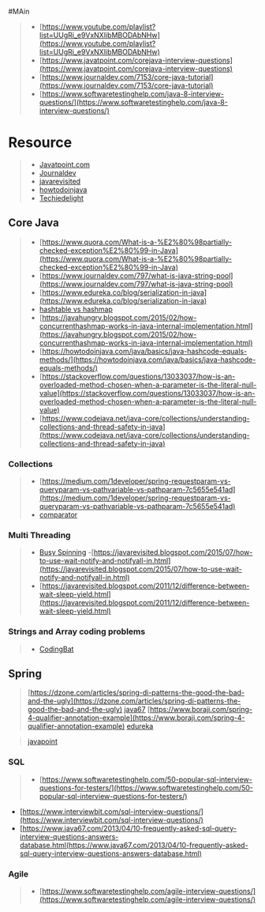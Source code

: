 #MAin
> - [https://www.youtube.com/playlist?list=UUgRi_e9VxNXIibMBODAbNHw](https://www.youtube.com/playlist?list=UUgRi_e9VxNXIibMBODAbNHw)
> - [https://www.javatpoint.com/corejava-interview-questions](https://www.javatpoint.com/corejava-interview-questions)
> - [https://www.journaldev.com/7153/core-java-tutorial](https://www.journaldev.com/7153/core-java-tutorial)
> - [https://www.softwaretestinghelp.com/java-8-interview-questions/](https://www.softwaretestinghelp.com/java-8-interview-questions/)

# Resource
> - [Javatpoint.com](javatpoint.com)
> - [Journaldev](https://www.journaldev.com)
> - [javarevisited](https://javarevisited.blogspot.com/)
> - [howtodoinjava](https://howtodoinjava.com/)
> - [Techiedelight](https://www.techiedelight.com/)


## Core Java
> - [https://www.quora.com/What-is-a-%E2%80%98partially-checked-exception%E2%80%99-in-Java](https://www.quora.com/What-is-a-%E2%80%98partially-checked-exception%E2%80%99-in-Java)
> - [https://www.journaldev.com/797/what-is-java-string-pool](https://www.journaldev.com/797/what-is-java-string-pool)
> - [https://www.edureka.co/blog/serialization-in-java](https://www.edureka.co/blog/serialization-in-java)
> - [hashtable vs hashmap](https://j2eereference.com/difference-between-hashmap-and-hashtable/)
> - [https://javahungry.blogspot.com/2015/02/how-concurrenthashmap-works-in-java-internal-implementation.html](https://javahungry.blogspot.com/2015/02/how-concurrenthashmap-works-in-java-internal-implementation.html)
> - [https://howtodoinjava.com/java/basics/java-hashcode-equals-methods/](https://howtodoinjava.com/java/basics/java-hashcode-equals-methods/)
> - [https://stackoverflow.com/questions/13033037/how-is-an-overloaded-method-chosen-when-a-parameter-is-the-literal-null-value](https://stackoverflow.com/questions/13033037/how-is-an-overloaded-method-chosen-when-a-parameter-is-the-literal-null-value)
> - [https://www.codejava.net/java-core/collections/understanding-collections-and-thread-safety-in-java](https://www.codejava.net/java-core/collections/understanding-collections-and-thread-safety-in-java)
### Collections
> - [https://medium.com/1developer/spring-requestparam-vs-queryparam-vs-pathvariable-vs-pathparam-7c5655e541ad](https://medium.com/1developer/spring-requestparam-vs-queryparam-vs-pathvariable-vs-pathparam-7c5655e541ad)
> - [comparator](https://www.techiedelight.com/sort-list-of-objects-using-comparator-java/)

### Multi Threading

> - [Busy Spinning](https://j2eereference.com/busy-spinning-mutithreading/) 
> -[https://javarevisited.blogspot.com/2015/07/how-to-use-wait-notify-and-notifyall-in.html](https://javarevisited.blogspot.com/2015/07/how-to-use-wait-notify-and-notifyall-in.html)
> - [https://javarevisited.blogspot.com/2011/12/difference-between-wait-sleep-yield.html](https://javarevisited.blogspot.com/2011/12/difference-between-wait-sleep-yield.html) 

### Strings and Array coding problems

> - [CodingBat](https://github.com/ozelentok/CodingBat-Solutions/blob/master/Java)

## Spring
> [https://dzone.com/articles/spring-di-patterns-the-good-the-bad-and-the-ugly](https://dzone.com/articles/spring-di-patterns-the-good-the-bad-and-the-ugly)
> [java67](https://www.java67.com/2018/06/top-15-spring-boot-interview-questions-answers-java-jee-programmers.html)
> [https://www.boraji.com/spring-4-qualifier-annotation-example](https://www.boraji.com/spring-4-qualifier-annotation-example) 
> [edureka](https://www.edureka.co/blog/interview-questions/spring-boot-interview-questions/)

> [javapoint](https://www.javatpoint.com/spring-boot-interview-questions)

### SQL
> - [https://www.softwaretestinghelp.com/50-popular-sql-interview-questions-for-testers/](https://www.softwaretestinghelp.com/50-popular-sql-interview-questions-for-testers/)
  - [https://www.interviewbit.com/sql-interview-questions/](https://www.interviewbit.com/sql-interview-questions/)
  - [https://www.java67.com/2013/04/10-frequently-asked-sql-query-interview-questions-answers-database.html(https://www.java67.com/2013/04/10-frequently-asked-sql-query-interview-questions-answers-database.html)

### Agile
> - [https://www.softwaretestinghelp.com/agile-interview-questions/](https://www.softwaretestinghelp.com/agile-interview-questions/)

